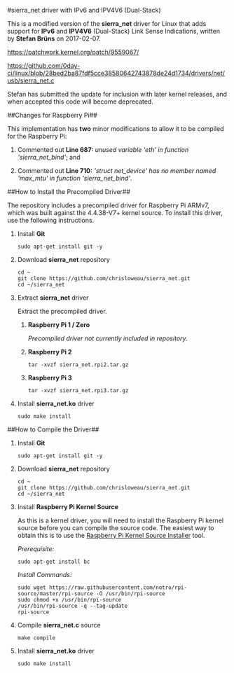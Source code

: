 #sierra_net driver with IPv6 and IPV4V6 (Dual-Stack)

This is a modified version of the **sierra_net** driver for Linux that adds support for **IPv6** and **IPV4V6** (Dual-Stack) Link Sense Indications, written by **Stefan Brüns** on 2017-02-07.

https://patchwork.kernel.org/patch/9559067/

https://github.com/0day-ci/linux/blob/28bed2ba87fdf5cce38580642743878de24d1734/drivers/net/usb/sierra_net.c

Stefan has submitted the update for inclusion with later kernel releases, and when accepted this code will become deprecated.

##Changes for Raspberry Pi##

This implementation has **two** minor modifications to allow it to be compiled for the Raspberry Pi:

1. Commented out **Line 687:** _unused variable 'eth' in function 'sierra_net_bind'_; and

2. Commented out **Line 710:** _'struct net_device' has no member named 'max_mtu' in function 'sierra_net_bind'_.


##How to Install the Precompiled Driver##

The repository includes a precompiled driver for Raspberry Pi ARMv7, which was built against the 4.4.38-V7+ kernel source. To install this driver, use the following instructions.

1. Install **Git**

   ```
   sudo apt-get install git -y
   ```
      
2. Download **sierra_net** repository

   ```
   cd ~
   git clone https://github.com/chrisloweau/sierra_net.git
   cd ~/sierra_net
   ```

3. Extract **sierra_net** driver

   Extract the precompiled driver.

   1. **Raspberry Pi 1 / Zero**

      _Precompiled driver not currently included in repository._

   2. **Raspberry Pi 2**

      ```
      tar -xvzf sierra_net.rpi2.tar.gz
      ```

   3. **Raspberry Pi 3**

      ```
      tar -xvzf sierra_net.rpi3.tar.gz
      ```

4. Install **sierra_net.ko** driver

   ```
   sudo make install
   ```
 
##How to Compile the Driver##

1. Install **Git**

   ```
   sudo apt-get install git -y
   ```

2. Download **sierra_net** repository

   ```
   cd ~
   git clone https://github.com/chrisloweau/sierra_net.git
   cd ~/sierra_net
   ```

3. Install **Raspberry Pi Kernel Source**

   As this is a kernel driver, you will need to install the Raspberry Pi kernel
   source before you can compile the source code. The easiest way to obtain this
   is to use the [Raspberry Pi Kernel Source Installer](https://github.com/notro/rpi-source) tool.

   _Prerequisite:_
      
   ```
   sudo apt-get install bc
   ```
      
   _Install Commands:_
      
   ```
   sudo wget https://raw.githubusercontent.com/notro/rpi-source/master/rpi-source -O /usr/bin/rpi-source
   sudo chmod +x /usr/bin/rpi-source
   /usr/bin/rpi-source -q --tag-update
   rpi-source
   ```

4. Compile **sierra_net.c** source

   ```
   make compile
   ```

5. Install **sierra_net.ko** driver

   ```
   sudo make install
   ```
